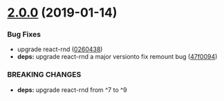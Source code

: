 # [2.0.0](https://github.com/ClearC2/c2-dialog/compare/v1.0.10...v2.0.0) (2019-01-14)


### Bug Fixes

* upgrade react-rnd ([0260438](https://github.com/ClearC2/c2-dialog/commit/0260438))
* **deps:** upgrade react-rnd a major versionto fix remount bug ([47f0094](https://github.com/ClearC2/c2-dialog/commit/47f0094))


### BREAKING CHANGES

* **deps:** upgrade react-rnd from ^7 to ^9
